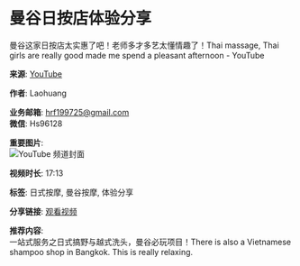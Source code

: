 # 曼谷日按店体验分享

曼谷这家日按店太实惠了吧！老师多才多艺太懂情趣了！Thai massage, Thai girls are really good made me spend a pleasant afternoon - YouTube

**来源**: [YouTube](https://www.youtube.com/watch?v=ff9GBMaOspo)

**作者**: Laohuang

**业务邮箱**: hrf199725@gmail.com  
**微信**: Hs96128

**重要图片**:  
![YouTube 频道封面](https://i.ytimg.com/an/KrEEUeXamgP_RVOqNN_I1w/featured_channel.jpg?v=6444da44)

**视频时长**: 17:13 

**标签**: 日式按摩, 曼谷按摩, 体验分享 

**分享链接**: [观看视频](https://www.youtube.com/watch?v=ff9GBMaOspo)

**推荐内容**:  
一站式服务之日式搞野与越式洗头，曼谷必玩项目！There is also a Vietnamese shampoo shop in Bangkok. This is really relaxing.